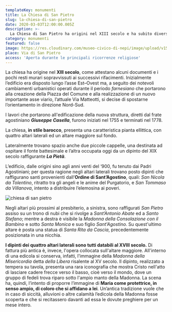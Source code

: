 ```yaml
---
templateKey: monumenti
title: La Chiesa di San Pietro
slug: la-chiesa-di-san-pietro
date: 2020-03-03T12:00:00.005Z
description: >-
  La Chiesa di San Pietro ha origini nel XIII secolo e ha subito diversi rifacimenti. La nuova struttura figlia dei lavori diretti dal padre agostiniano Giuseppe Casella è stata terminata nel 1778.
category: monumenti
featured: false
image: https://res.cloudinary.com/museo-civico-di-nepi/image/upload/v1587390454/pietro-02_bmjcbb.jpg
place: Via di San Pietro
access: 'Aperta durante le principali ricorrenze religiose'
---
```

La chiesa ha origine nel **XIII secolo**, come attestano alcuni documenti e i pochi resti murari sopravvissuti ai successivi rifacimenti.  Inizialmente l’edificio era disposto lungo l’asse Est–Ovest ma, a seguito dei notevoli cambiamenti urbanistici operati durante il periodo *farnesiano* che portarono alla creazione della Piazza del Comune e alla realizzazione di un nuovo importante asse viario, l’attuale Via Matteotti, si decise di spostarne l’orientamento in direzione Nord-Sud.

I lavori che portarono all'edificazione della nuova struttura, diretti dal frate agostiniano _**Giuseppe Casella**_, furono iniziati nel 1755 e terminati nel 1778.

La chiesa, **in stile barocco**, presenta una caratteristica pianta ellittica, con quattro altari laterali ed un altare maggiore sul fondo.

Lateralmente trovano spazio anche due piccole cappelle, una destinata ad ospitare il fonte battesimale e l’altra occupata oggi da un dipinto del XIX secolo raffigurante _**La Pietà**_.

L’edificio, dalle origini sino agli anni venti del ‘900, fu tenuto dai Padri Agostiniani; per questa ragione negli altari laterali trovano posto dipinti che raffigurano santi provenienti dall’**Ordine di Sant’Agostino**, quali: _San Nicola da Tolentino_, ritratto tra gli angeli e le anime del Purgatorio, e _San Tommaso da Villanova_, intento a distribuire l’elemosina ai poveri.

![chiesa di san pietro](https://res.cloudinary.com/museo-civico-di-nepi/image/upload/v1587390455/pietro-01_kzekh9.jpg)

Negli altari più prossimi al presbiterio, a sinistra, sono raffigurati _San Pietro_ assiso su un trono di nubi che si rivolge a _Sant’Antonio Abate_ ed a _Santo Stefano_; mentre a destra è visibile la _Madonna della Consolazione con il Bambino_ e sotto _Santa Monica_ e suo figlio _Sant'Agostino_. Su quest'ultimo altare è posta una statua di _Santa Rita da Cascia_, precedentemente posizionata in una nicchia.

**I dipinti dei quattro altari laterali sono tutti databili al XVIII secolo.** Di fattura più antica è, invece, l'opera collocata sull'altare maggiore. All'interno di una edicola si conserva, infatti, l'immagine della _Madonna della Misericordia_ detta _della Libera_ risalente al XV secolo. Il dipinto, realizzato a tempera su tavola, presenta una rara iconografia che mostra Cristo nell'atto di lasciare cadere frecce verso il basso, cioè verso il mondo, dove un gruppo di fedeli trova riparo sotto l'ampio manto della Madonna. La scena ha, quindi, l’intento di proporre l’immagine di **Maria come protettrice, in senso ampio, di coloro che si affidano a lei**. Un’antica tradizione vuole che in caso di siccità, alluvioni o altre calamità l’edicola della Madonna fosse scoperta e che si recitassero davanti ad essa le dovute preghiere per un mese intero.